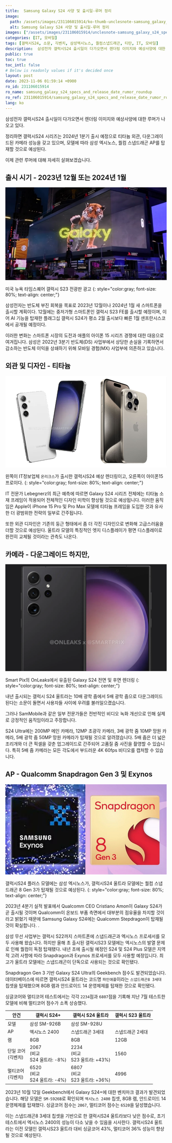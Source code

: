 ```yaml
---
title:  Samsung Galaxy S24 사양 및 출시일-루머 정리
image:
  path: /assets/images/231106015914/ko-thumb-unclesnote-samsung_galaxy_s24_specs_and_release_date_rumor_roundup.png
  alt: Samsung Galaxy S24 사양 및 출시일-루머 정리
images: ["/assets/images/231106015914/unclesnote-samsung_galaxy_s24_specs_and_release_date_rumor_roundup-galaxy_s23_electronic_billboard_advertisement_in_times_square_new_york_usa.png", "/assets/images/231106015914/unclesnote-samsung_galaxy_s24_specs_and_release_date_rumor_roundup-on_the_left_is_the_expected_render_of_the_galaxy_s24_released_by_it_tipster_onleaks_and_on_the_right_is_the_iphone_15_pro.png", "/assets/images/231106015914/unclesnote-samsung_galaxy_s24_specs_and_release_date_rumor_roundup-galaxy_s24_front_and_back_renders_leaked_by_smart_pix_s_onleaks.png", "/assets/images/231106015914/unclesnote-samsung_galaxy_s24_specs_and_release_date_rumor_roundup-samsung_exynos_is_expected_to_be_installed_in_the_galaxy_s24_plus_model_and_qualcomm_snapdragon_8_gen_3_is_expected_to_be_installed_in_the_galaxy_s24_ultra_model.png"]
categories: [IT, 모바일]
tags: [갤럭시S24, 소문, 긱벤치, 삼성엑시노스, 퀄컴스냅드래곤, 티탄, IT, 모바일]
description:  삼성전자 갤럭시S24 출시일이 다가오면서 렌더링 이미지와 예상사양에 대한 루머가 나오고 있다. 정리하면 갤럭시S24 시리즈는 2024년 1분기 출시 예정으로 티타늄 외관, 다운그레이드된 카메라 성능을 갖고 있으며, 모델에 따라 삼성 엑시노스, 퀄컴 스냅드래곤 AP를 탑재할 것으로
public: true
toc: true
toc_intl: false
# Below is readonly values if it's decided once
layout: post
date: 2023-11-06 01:59:14 +0900
ro_id: 231106015914
ro_name: samsung_galaxy_s24_specs_and_release_date_rumor_roundup
ro_ref: 231106015914/samsung_galaxy_s24_specs_and_release_date_rumor_roundup
lang: ko
---
```

삼성전자 갤럭시S24 출시일이 다가오면서 렌더링 이미지와 예상사양에 대한 루머가 나오고 있다.  

정리하면 갤럭시S24 시리즈는 2024년 1분기 출시 예정으로 티타늄 외관, 다운그레이드된 카메라 성능을 갖고 있으며, 모델에 따라 삼성 엑시노스, 퀄컴 스냅드래곤 AP를 탑재할 것으로 예상된다.  

이제 관련 루머에 대해 자세히 살펴보겠습니다.  
## 출시 시기 - 2023년 12월 또는 2024년 1월
![미국 뉴욕 타임스퀘어 갤럭시 S23 전광판 광고](/assets/images/231106015914/unclesnote-samsung_galaxy_s24_specs_and_release_date_rumor_roundup-galaxy_s23_electronic_billboard_advertisement_in_times_square_new_york_usa.png)  

미국 뉴욕 타임스퀘어 갤럭시 S23 전광판 광고
{: style="color:gray; font-size: 80%; text-align: center;"}

삼성전자는 반도체 부진 회복을 목표로 2023년 12월이나 2024년 1월 새 스마트폰을 출시할 계획이다. 12월에는 중저가형 스마트폰인 갤럭시 S23 FE를 출시할 예정이며, 이어 AI 기능을 탑재한 플래그십 갤럭시 S24가 평소 2월 출시보다 빠른 1월 샌프란시스코에서 공개될 예정이다.  

이러한 변화는 스마트폰 시장의 도전과 애플의 아이폰 15 시리즈 경쟁에 대한 대응으로 여겨집니다. 삼성은 2022년 3분기 반도체(DS) 사업부에서 상당한 손실을 기록하면서 감소하는 반도체 이익을 상쇄하기 위해 모바일 경험(MX) 사업부에 의존하고 있습니다.  
## 외관 및 디자인 - 티타늄
![왼쪽이 IT정보업체 `온리크스`가 출시한 갤럭시S24 예상 렌더링이고, 오른쪽이 아이폰15 프로이다.](/assets/images/231106015914/unclesnote-samsung_galaxy_s24_specs_and_release_date_rumor_roundup-on_the_left_is_the_expected_render_of_the_galaxy_s24_released_by_it_tipster_onleaks_and_on_the_right_is_the_iphone_15_pro.png)  

왼쪽이 IT정보업체 `온리크스`가 출시한 갤럭시S24 예상 렌더링이고, 오른쪽이 아이폰15 프로이다.
{: style="color:gray; font-size: 80%; text-align: center;"}

IT 전문가 Lebegnerz의 최근 예측에 따르면 Galaxy S24 시리즈 전체에는 티타늄 소재 프레임이 적용되어 전체적인 디자인 미학이 향상될 것으로 예상됩니다. 이러한 움직임은 Apple이 iPhone 15 Pro 및 Pro Max 모델에 티타늄 프레임을 도입한 것과 유사한 더 광범위한 전략의 일부로 간주됩니다.  

또한 외관 디자인은 기존의 둥근 형태에서 좀 더 각진 디자인으로 변화해 고급스러움을 더할 것으로 예상된다. 울트라 모델의 특징적인 엣지 디스플레이가 평면 디스플레이로 완전히 교체될 것이라는 관측도 나온다.  
## 카메라 - 다운그레이드 하지만,
![Smart Pix의 OnLeaks에서 유출된 Galaxy S24 전면 및 후면 렌더링](/assets/images/231106015914/unclesnote-samsung_galaxy_s24_specs_and_release_date_rumor_roundup-galaxy_s24_front_and_back_renders_leaked_by_smart_pix_s_onleaks.png)  

Smart Pix의 OnLeaks에서 유출된 Galaxy S24 전면 및 후면 렌더링
{: style="color:gray; font-size: 80%; text-align: center;"}

내년 출시되는 갤럭시 S24 울트라는 10배 광학 줌에서 5배 광학 줌으로 다운그레이드된다는 소문이 돌면서 사용자들 사이에 우려를 불러일으켰습니다.  

그러나 SamMobile과 같은 일부 전문가들은 전반적인 비디오 녹화 개선으로 인해 실제로 긍정적인 움직임이라고 주장합니다.  

S24 Ultra에는 200MP 메인 카메라, 12MP 초광각 카메라, 3배 광학 줌 10MP 망원 카메라, 5배 광학 줌 50MP 망원 카메라가 탑재될 것으로 알려졌습니다. 5배 줌은 더 넓은 조리개와 더 큰 픽셀을 갖춘 업그레이드로 간주되어 고품질 줌 사진을 촬영할 수 있습니다. 특히 5배 줌 카메라는 모든 각도에서 부드러운 4K 60fps 비디오를 캡처할 수 있습니다.  
## AP - Qualcomm Snapdragon Gen 3 및 Exynos
![갤럭시S24 플러스 모델에는 삼성 엑시노스가, 갤럭시S24 울트라 모델에는 퀄컴 스냅드래곤 8 Gen 3가 탑재될 것으로 예상된다.](/assets/images/231106015914/unclesnote-samsung_galaxy_s24_specs_and_release_date_rumor_roundup-samsung_exynos_is_expected_to_be_installed_in_the_galaxy_s24_plus_model_and_qualcomm_snapdragon_8_gen_3_is_expected_to_be_installed_in_the_galaxy_s24_ultra_model.png)  

갤럭시S24 플러스 모델에는 삼성 엑시노스가, 갤럭시S24 울트라 모델에는 퀄컴 스냅드래곤 8 Gen 3가 탑재될 것으로 예상된다.
{: style="color:gray; font-size: 80%; text-align: center;"}

2023년 4분기 실적 발표에서 Qualcomm CEO Cristiano Amon이 Galaxy S24가 곧 출시될 것이며 Qualcomm이 온보드 부품 측면에서 대부분의 점유율을 차지할 것이라고 밝혔기 때문에 Samsung Galaxy S24에는 Qualcomm Stepdragon이 탑재될 것이 확실합니다. .  

삼성 무선 사업부는 갤럭시 S22까지 스마트폰에 스냅드래곤과 엑시노스 프로세서를 모두 사용해 왔습니다. 하지만 올해 초 출시된 갤럭시S23 모델에는 엑시노스의 발열 문제로 인해 퀄컴이 독점 탑재됐다. 내년 초에 출시될 예정인 S24 및 S24 Plus 모델은 지역적 고려 사항에 따라 Snapdragon과 Exynos 프로세서를 모두 사용할 예정입니다. 최고가 울트라 모델에는 스냅드래곤이 단독으로 사용되는 것으로 확인됐다.  

Snapdragon Gen 3 기반 Galaxy S24 Ultra의 Geekbench 점수도 발견되었습니다. 데이터베이스에 따르면 갤럭시S24 울트라는 코드명 `파인애플`이라는 `스냅드래곤8 3세대` 칩셋을 탑재했으며 8GB 램과 안드로이드 14 운영체제를 탑재한 것으로 확인됐다.  

싱글코어와 멀티코어 테스트에서는 각각 `2234`점과 `6807`점을 기록해 지난 7월 테스트한 모델에 비해 멀티코어 점수가 소폭 상승했다.  

|안건|갤럭시 S24+|갤럭시 S24 울트라|갤럭시 S23 울트라|
| -------------------------- | ---------------------------------------- | ------------------------------------------ | ---------------- |
|모델|삼성 SM-926B|삼성 SM-928U|
|AP|엑시노스 2400|스냅드래곤 3세대|스냅드래곤 2세대|
|램|8GB|8GB|12GB|
|단일 코어<br> (긱벤치)|2067<br> (비교<br> S24 울트라: -8%)|2234<br> (비교<br> S23 울트라: +43%)|1560|
|멀티코어<br> (긱벤치)|6520<br> (비교<br> S24 울트라: -4%)|6807<br> (비교<br> S23 울트라: +36%)|4996|

2023년 10월 12일 Geekbench에서 Galaxy S24+에 대한 벤치마크 결과가 발견되었습니다. 해당 모델은 `SM-S926B`로 확인되며 `엑시노스 2400` 칩셋, 8GB 램, 안드로이드 14 운영체제를 탑재했다. 싱글코어 점수는 `2067`, 멀티코어 점수는 `6520`을 달성했습니다.  

이는 스냅드래곤8 3세대 칩셋을 기반으로 한 갤럭시S24 울트라보다 낮은 점수로, 초기 테스트에서 엑시노스 2400의 성능이 다소 낮을 수 있음을 시사한다. 갤럭시S24 울트라는 이전 모델인 갤럭시S23 울트라 대비 싱글코어 43%, 멀티코어 36% 성능이 향상될 것으로 예상된다.  

